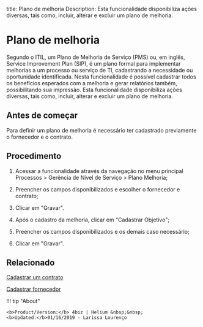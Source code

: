 title: Plano de melhoria
Description: Esta funcionalidade disponibiliza ações diversas, tais como, incluir, alterar e excluir um plano de melhoria. 
# Plano de melhoria
Segundo o ITIL, um Plano de Melhoria de Serviço (PMS) ou, em inglês, Service Improvement Plan (SIP), é um plano formal para implementar melhorias a um processo ou serviço de TI, cadastrando a necessidade ou oportunidade identificada.
Nesta funcionalidade é possível cadastrar todos os benefícios esperados com a melhoria e gerar relatórios também, possibilitando sua impressão.
Esta funcionalidade disponibiliza ações diversas, tais como, incluir, alterar e excluir um plano de melhoria.

Antes de começar
----------------

Para definir um plano de melhoria é necessário ter cadastrado previamente o
fornecedor e o contrato.

Procedimento
------------

1.  Acessar a funcionalidade através da navegação no menu principal Processos \>
    Gerência de Nível de Serviço \> Plano Melhoria;

2.  Preencher os campos disponibilizados e escolher o fornecedor e contrato;

3.  Clicar em "Gravar".

4.  Após o cadastro da melhoria, clicar em "Cadastrar Objetivo";

5.  Preencher os campos disponibilizados e os demais caso necessário;

6.  Clicar em "Gravar".

Relacionado
-----------

[Cadastrar um contrato](/pt-br/4biz-helium/additional-features/contract-management/use/register-contract.html)

[Cadastrar fornecedor](/pt-br/4biz-helium/processes/portfolio-and-catalog/configuration/register-provider.html)

<!-- <i class='fa fa-youtube-play  fa-2x' style='color:#97ce17;vertical-align: middle;'> </i> [Video Library](https://www.youtube.com/playlist?list=PLB5qK2uzf2RO6td7lCM5EzIfRcU2cKLNX)'
-->
!!! tip "About"

    <b>Product/Version:</b> 4biz | Helium &nbsp;&nbsp;
    <b>Updated:</b>01/16/2019 - Larissa Lourenço
